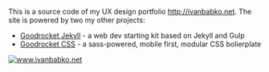 This is a source code of my UX design portfolio http://ivanbabko.net. The site is powered by two my other projects:
- [Goodrocket Jekyll](https://github.com/ivanbabko/goodrocket-jekyll) - a web dev starting kit based on Jekyll and Gulp
- [Goodrocket CSS](https://github.com/ivanbabko/goodrocket-css) - a sass-powered, mobile first, modular CSS bolierplate

<a href="http://ivanbabko.net">
  <img src=".hero.png" alt="www.ivanbabko.net"/>
</a>


